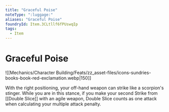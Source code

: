 ```yaml
---
title: "Graceful Poise"
noteType: ":luggage:"
aliases: "Graceful Poise"
foundryId: Item.3CLtllf6fPUswqIp
tags:
  - Item
---
```


# Graceful Poise
![[Mechanics/Character Building/Feats/zz_asset-files/icons-sundries-books-book-red-exclamation.webp|150]]

With the right positioning, your off-hand weapon can strike like a scorpion's stinger. While you are in this stance, if you make your second Strike from [[Double Slice]] with an agile weapon, Double Slice counts as one attack when calculating your multiple attack penalty.
